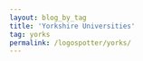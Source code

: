 ```yaml
---
layout: blog_by_tag
title: 'Yorkshire Universities'
tag: yorks
permalink: /logospotter/yorks/
---
```

